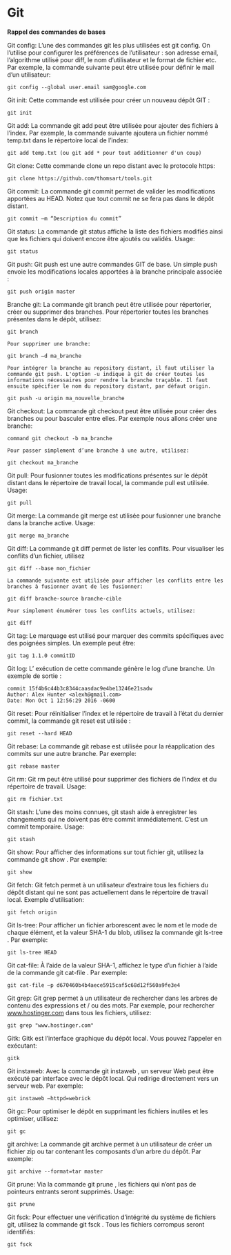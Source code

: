 # Git

**Rappel des commandes de bases**

Git config:
    L’une des commandes git les plus utilisées est git config. On l’utilise pour configurer les préférences de l’utilisateur : son adresse email, l’algorithme utilisé pour diff, le nom d’utilisateur et le format de fichier etc. Par exemple, la commande suivante peut être utilisée pour définir le mail d’un utilisateur:

    git config --global user.email sam@google.com

Git init:
    Cette commande est utilisée pour créer un nouveau dépôt GIT :

    git init

Git add:
    La commande git add peut être utilisée pour ajouter des fichiers à l’index. Par exemple, la commande suivante ajoutera un fichier nommé temp.txt dans le répertoire local de l’index:

    git add temp.txt (ou git add * pour tout additionner d'un coup)

Git clone:
    Cette commande clone un repo distant avec le protocole https:

    git clone https://github.com/thomsart/tools.git

Git commit:
    La commande git commit permet de valider les modifications apportées au HEAD. Notez que tout commit ne se fera pas dans le dépôt distant.

    git commit –m “Description du commit”

Git status:
    La commande git status affiche la liste des fichiers modifiés ainsi que les fichiers qui doivent encore être ajoutés ou validés. Usage:

    git status

Git push:
    Git push est une autre commandes GIT de base. Un simple push envoie les modifications locales apportées à la branche principale associée :

    git push origin master

Branche git:
    La commande git branch peut être utilisée pour répertorier, créer ou supprimer des branches. Pour répertorier toutes les branches présentes dans le dépôt, utilisez:

    git branch

    Pour supprimer une branche:

    git branch –d ma_branche

    Pour intégrer la branche au repository distant, il faut utiliser la commande git push. L'option -u indique à git de créer toutes les informations nécessaires pour rendre la branche traçable. Il faut ensuite spécifier le nom du repository distant, par défaut origin.

    git push -u origin ma_nouvelle_branche


Git checkout:
    La commande git checkout peut être utilisée pour créer des branches ou pour basculer entre elles. Par exemple nous allons créer une branche:

    command git checkout -b ma_branche

    Pour passer simplement d’une branche à une autre, utilisez:

    git checkout ma_branche

Git pull:
    Pour fusionner toutes les modifications présentes sur le dépôt distant dans le répertoire de travail local, la commande pull est utilisée. Usage:

    git pull

Git merge:
    La commande git merge est utilisée pour fusionner une branche dans la branche active. Usage:

    git merge ma_branche

Git diff:
    La commande git diff permet de lister les conflits. Pour visualiser les conflits d’un fichier, utilisez

    git diff --base mon_fichier

    La commande suivante est utilisée pour afficher les conflits entre les branches à fusionner avant de les fusionner:

    git diff branche-source branche-cible

    Pour simplement énumérer tous les conflits actuels, utilisez:

    git diff

Git tag:
    Le marquage est utilisé pour marquer des commits spécifiques avec des poignées simples. Un exemple peut être:

    git tag 1.1.0 commitID

Git log:
    L’ exécution de cette commande génère le log d’une branche. Un exemple de sortie :

    commit 15f4b6c44b3c8344caasdac9e4be13246e21sadw 
    Author: Alex Hunter <alexh@gmail.com> 
    Date: Mon Oct 1 12:56:29 2016 -0600

Git reset:
    Pour réinitialiser l’index et le répertoire de travail à l’état du dernier commit, la commande git reset est utilisée :

    git reset --hard HEAD

Git rebase:
    La commande git rebase est utilisée pour la réapplication des commits sur une autre branche. Par exemple:

    git rebase master

Git rm:
    Git rm peut être utilisé pour supprimer des fichiers de l’index et du répertoire de travail. Usage:

    git rm fichier.txt

Git stash:
    L’une des moins connues, git stash aide à enregistrer les changements qui ne doivent pas être commit immédiatement. C’est un commit temporaire. Usage:

    git stash

Git show:
    Pour afficher des informations sur tout fichier git, utilisez la commande git show . Par exemple:

    git show

Git fetch:
    Git fetch permet à un utilisateur d’extraire tous les fichiers du dépôt distant qui ne sont pas actuellement dans le répertoire de travail local. Exemple d’utilisation:

    git fetch origin

Git ls-tree:
    Pour afficher un fichier arborescent avec le nom et le mode de chaque élément, et la valeur SHA-1 du blob, utilisez la commande git ls-tree . Par exemple:

    git ls-tree HEAD

Git cat-file:
    À l’aide de la valeur SHA-1, affichez le type d’un fichier à l’aide de la commande git cat-file . Par exemple:

    git cat-file –p d670460b4b4aece5915caf5c68d12f560a9fe3e4

Git grep:
    Git grep permet à un utilisateur de rechercher dans les arbres de contenu des expressions et / ou des mots. Par exemple, pour rechercher www.hostinger.com dans tous les fichiers, utilisez:

    git grep "www.hostinger.com"

Gitk:
    Gitk est l’interface graphique du dépôt local. Vous pouvez l’appeler en exécutant:

    gitk

Git instaweb:
    Avec la commande git instaweb , un serveur Web peut être exécuté par interface avec le dépôt local. Qui redirige directement vers un serveur web. Par exemple:

    git instaweb –httpd=webrick

Git gc:
    Pour optimiser le dépôt en supprimant les fichiers inutiles et les optimiser, utilisez:

    git gc

git archive:
    La commande git archive permet à un utilisateur de créer un fichier zip ou tar contenant les composants d’un arbre du dépôt. Par exemple:

    git archive --format=tar master

Git prune:
    Via la commande git prune , les fichiers qui n’ont pas de pointeurs entrants seront supprimés. Usage:

    git prune

Git fsck:
    Pour effectuer une vérification d’intégrité du système de fichiers git, utilisez la commande git fsck . Tous les fichiers corrompus seront identifiés:

    git fsck
